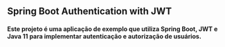 ## Spring Boot Authentication with JWT
#### Este projeto é uma aplicação de exemplo que utiliza Spring Boot, JWT e Java 11 para implementar autenticação e autorização de usuários.